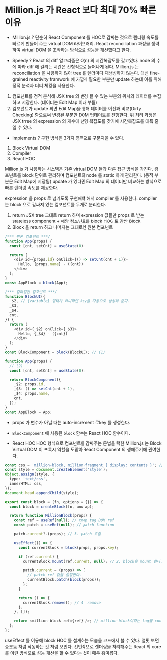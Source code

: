 # Million.js 가 React 보다 최대 70% 빠른 이유

- Million.js ?
  단순히 React Component 를 HOC로 감싸는 것으로 렌더링 속도를 빠르게 만들어 주는 virtual DOM 라이브러리. React reconciliation 과정을 생략하여 virtual DOM 을 조작하는 방식으로 성능을 개선했다고 한다.

- Speedy ?
  React 의 diff 알고리즘은 O(n) 의 시간복잡도를 갖고있다. node 의 수에 따라 diff 에 걸리는 시간은 선형적으로 늘어나게 된다. Million.js 는 reconciliation 을 사용하지 않아 tree 를 렌더마다 재생성하지 않는다. 대신 fine-grained reactivity framwork 에 가깝게 필요한 부분만 update 하는데 이를 위해 정적 분석과 더티 체킹을 사용한다.

1. 컴포넌트를 정적 분석해 JSX tree 의 변경 될 수 있는 부분의 위치와 데이터를 수집하고 저장한다. (데이터는 Edit Map 이라 부름)
2. 컴포넌트가 update 되면 Edit Map을 통해 데이터를 이전과 비교(Dirty Checking) 함으로써 변경된 부분만 DOM 업데이트를 진행한다.
   위 처리 과정은 JSX trree 의 expression 의 개수에 선형 복잡도를 갖기에 시간복잡도를 대폭 줄일 수 있다.

- Implements ?
  구현 방식은 3가지 영역으로 구분지을 수 있다.

1. Block Virtual DOM
2. Compiler
3. React HOC

Million.js 가 사용하는 시스템은 기존 virtual DOM 들과 다른 접근 방식을 가진다. 컴포넌트를 block 단위로 관리하며 컴포넌트의 node 를 static 하게 관리한다. (동적 부분은 Edit Map에 저장됨)
update 가 있다면 Edit Map 의 데이터만 비교하는 방식으로 빠른 렌더링 속도를 제공한다.

expression 을 props 로 넘기도록 구현해야 해서 compiler 를 사용한다. compiler 는 block 으로 감싸져 있는 컴포넌트를 두개로 분리한다.

1. return JSX tree 그대로 return 하며 expression 값들만 props 로 받는 stateless component + 해당 컴포넌트를 block HOC 로 감싼 Block
2. Block 을 return 하고 나머지는 그대로인 원본 컴포넌트

```ts
/*** 원본 컴포넌트 ***/
function App(props) {
  const [cnt, setCnt] = useState(0);

  return (
    <div id={props.id} onClick={() => setCnt(cnt + 1)}>
      Hello, {props.name} - ({cnt})
    </div>
  );
}
const AppBlock = block(App);

/*** 컴파일된 컴포넌트 ***/
function BlockUI({
  _$2, // {variable} 형태가 아니라면 key를 자동으로 생성해 준다.
  _$3,
  _$4,
  cnt,
}) {
  return (
    <div id={_$2} onClick={_$3}>
      Hello, {_$4} - ({cnt})
    </div>
  );
}
const BlockComponent = block(BlockUI); // (1)

function App(props) {
  // (2)
  const [cnt, setCnt] = useState(0);

  return BlockComponent({
    _$2: props.id,
    _$3: () => setCnt(cnt + 1),
    _$4: props.name,
    cnt,
  });
}
const AppBlock = App;
```

- props 가 변수가 아닐 때는 auto-increment 로key 를 생성한다.
- `BlockComponent` 에 사용된 `block` 함수는 React HOC 함수이다.

- React HOC
  HOC 형식으로 컴포넌트를 감싸주는 문법을 택한 Million.js 는 Block Virtual DOM 이 프록시 역할을 도맡아 React Component 의 생애주기에 관여한다.

```ts
const css = 'million-block, million-fragment { display: contents }'; // 1. temp tag용 style 설정
const style = document.createElement('style');
Object.assign(style, {
  type: 'text/css',
  innerHTML: css,
});
document.head.appendChild(style);

export const block = (fn, options = {}) => {
  const block = createBlock(fn, unwrap);

  return function MillionBlock(props) {
    const ref = useRef(null); // tmep tag DOM ref
    const patch = useRef(null); // patch function

    patch.current?.(props); // 3. patch 호출

    useEffect(() => {
      const currentBlock = block(props, props.key);

      if (ref.current) {
        currentBlock.mount(ref.current, null); // 2. block을 mount 한다.

        patch.current = (props) => {
          // patch ref 값을 설정한다.
          currentBlock.patch(block(props));
        };
      }

      return () => {
        currentBlock.remove(); // 4. remove
      };
    }, []);

    return <million-block ref={ref} />; // million-block이라는 tag를 container로 사용한다.
  };
};
```

useEffect 를 이용해 block HOC 를 설계하는 모습을 코드에서 볼 수 있다. 얼핏 보면 증분돔 처럼 작동하는 것 처럼 보인다. 선언적으로 렌더링을 처리해주는 React 의 core 를 이런 방식으로 성능 개선을 할 수 있다는 것이 매우 흥미롭다.
